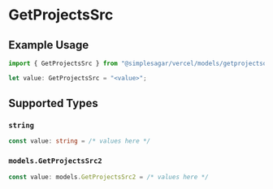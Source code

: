 # GetProjectsSrc

## Example Usage

```typescript
import { GetProjectsSrc } from "@simplesagar/vercel/models/getprojectsop.js";

let value: GetProjectsSrc = "<value>";
```

## Supported Types

### `string`

```typescript
const value: string = /* values here */
```

### `models.GetProjectsSrc2`

```typescript
const value: models.GetProjectsSrc2 = /* values here */
```

